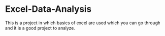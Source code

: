 # Excel-Data-Analysis
This is a project in which basics of excel are used which you can go through and it is a good project  to analyze.
